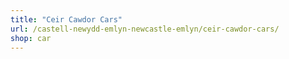 ```yaml
---
title: "Ceir Cawdor Cars"
url: /castell-newydd-emlyn-newcastle-emlyn/ceir-cawdor-cars/
shop: car
---
```


